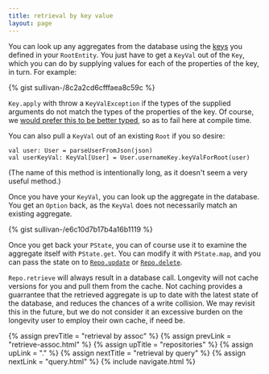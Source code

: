 ```yaml
---
title: retrieval by key value
layout: page
---
```


You can look up any aggregates from the database using the
[keys](../root-type/keys.html) you defined in your `RootEntity`. You
just have to get a `KeyVal` out of the `Key`, which you can do by
supplying values for each of the properties of the key, in turn. For
example:

{% gist sullivan-/8c2a2cd6cfffaea8c59c %}

`Key.apply` with throw a `KeyValException` if the types of the
supplied arguments do not match the types of the properties of the
key. Of course, we [would prefer this to be better
typed](https://www.pivotaltracker.com/story/show/109682804), so as to
fail here at compile time.

You can also pull a `KeyVal` out of an existing `Root` if you so
desire:

    val user: User = parseUserFromJson(json)
    val userKeyVal: KeyVal[User] = User.usernameKey.keyValForRoot(user)

(The name of this method is intentionally long, as it doesn't seem
a very useful method.)

Once you have your `KeyVal`, you can look up the aggregate in the
database. You get an `Option` back, as the `KeyVal` does not
necessarily match an existing aggregate.

{% gist sullivan-/e6c10d7b17b4a16b1119 %}

Once you get back your `PState`, you can of course use it to examine
the aggregate itself with `PState.get`. You can modify it with
`PState.map`, and you can pass the state on to
[`Repo.update`](repo-update.html) or
[`Repo.delete`](repo-delete.html).

`Repo.retrieve` will always result in a database call. Longevity will
not cache versions for you and pull them from the cache. Not caching
provides a guarrantee that the retrieved aggregate is up to date with
the latest state of the database, and reduces the chances of a write
collision. We may revisit this in the future, but we do not consider
it an excessive burden on the longevity user to employ their own
cache, if need be.

{% assign prevTitle = "retrieval by assoc" %}
{% assign prevLink = "retrieve-assoc.html" %}
{% assign upTitle = "repositories" %}
{% assign upLink = "." %}
{% assign nextTitle = "retrieval by query" %}
{% assign nextLink = "query.html" %}
{% include navigate.html %}
